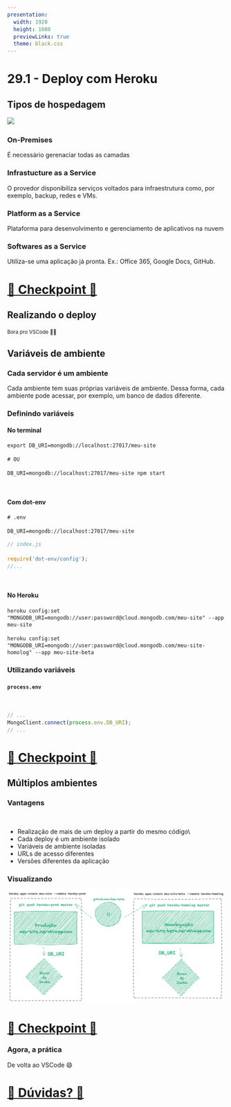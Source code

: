 ```yaml
---
presentation:
  width: 1920
  height: 1080
  previewLinks: true
  theme: black.css
---
```


<!-- slide -->

# 29.1 - Deploy com Heroku

<!-- slide vertical=true -->

## Tipos de hospedagem

<!-- slide vertical=true -->

![](https://raw.githubusercontent.com/betrybe/live-lectures/master/block-29/29-1/images/saas-vs-paas-vs-iaas-1024x953.png?token=AAGW4NVWHU5IIOHGC4TB7GK7VLTDG)

<!-- slide vertical=true -->

### On-Premises

É necessário gerenaciar todas as camadas

<!-- slide vertical=true -->

### Infrastucture as a Service

O provedor disponibiliza serviços voltados para infraestrutura como, por
exemplo, backup, redes e VMs.

<!-- slide vertical=true -->

### Platform as a Service

Plataforma para desenvolvimento e gerenciamento de aplicativos na nuvem

<!-- slide vertical=true -->

### Softwares as a Service

Utiliza-se uma aplicação já pronta. Ex.: Office 365, Google Docs, GitHub.

<!-- slide vertical=true -->

# [🏁 Checkpoint 🏁](https://wall.sli.do/event/wr4awgbh)

<!-- slide -->

## Realizando o deploy

<small>Bora pro VSCode 🧑‍💻</small>

<!-- slide -->

## Variáveis de ambiente

<!-- slide vertical=true -->

### Cada servidor é um ambiente

Cada ambiente tem suas próprias variáveis de ambiente. Dessa forma, cada
ambiente pode acessar, por exemplo, um banco de dados diferente.

<!-- slide vertical=true -->

### Definindo variáveis

<!-- slide vertical=true -->

#### No terminal

```shell
export DB_URI=mongodb://localhost:27017/meu-site

# OU

DB_URI=mongodb://localhost:27017/meu-site npm start
```

<br>

#### Com dot-env

```shell
# .env

DB_URI=mongodb://localhost:27017/meu-site
```

```js
// index.js

require('dot-env/config');
//...
```

<br>

#### No Heroku

```shell
heroku config:set "MONGODB_URI=mongodb://user:password@cloud.mongodb.com/meu-site" --app meu-site

heroku config:set "MONGODB_URI=mongodb://user:password@cloud.mongodb.com/meu-site-homolog" --app meu-site-beta
```

<!-- slide vertical=true -->

### Utilizando variáveis

<!-- slide vertical=true -->

#### `process.env`

<br>

```javascript
// ...
MongoClient.connect(process.env.DB_URI);
// ...
```

<!-- slide vertical=true -->

# [🏁 Checkpoint 🏁](https://wall.sli.do/event/wr4awgbh)

<!-- slide -->

## Múltiplos ambientes

<!-- slide vertical=true -->

### Vantagens

<br>

- Realização de mais de um deploy a partir do mesmo código\
- Cada deploy é um ambiente isolado
- Variáveis de ambiente isoladas
- URLs de acesso diferentes
- Versões diferentes da aplicação

<!-- slide vertical=true -->

### Visualizando

![](images/multiple-environments.png)

<!-- slide vertical=true -->

# [🏁 Checkpoint 🏁](https://wall.sli.do/event/wr4awgbh)

<!-- slide vertical=true -->

### Agora, a prática

De volta ao VSCode 😄

<!-- slide -->

# [🤔 Dúvidas? 🤔](https://wall.sli.do/event/wr4awgbh)
